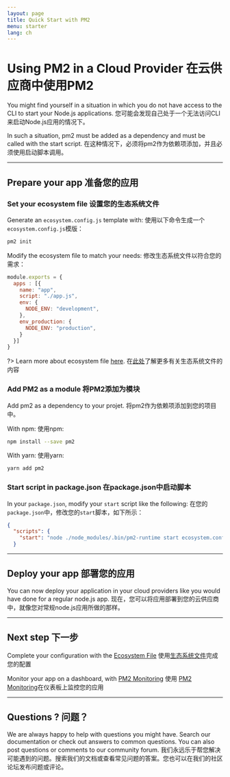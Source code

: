 ```yaml
---
layout: page
title: Quick Start with PM2
menu: starter
lang: ch
---
```


# Using PM2 in a Cloud Provider 在云供应商中使用PM2

You might find yourself in a situation in which you do not have access to the CLI to start your Node.js applications.
您可能会发现自己处于一个无法访问CLI来启动Node.js应用的情况下。

In such a situation, pm2 must be added as a dependency and must be called with the start script.
在这种情况下，必须将pm2作为依赖项添加，并且必须使用启动脚本调用。

---

## Prepare your app 准备您的应用

### Set your ecosystem file 设置您的生态系统文件

Generate an `ecosystem.config.js` template with:
使用以下命令生成一个 `ecosystem.config.js`模版：

```bash
pm2 init
```

Modify the ecosystem file to match your needs:
修改生态系统文件以符合您的需求：

```javascript
module.exports = {
  apps : [{
    name: "app",
    script: "./app.js",
    env: {
      NODE_ENV: "development",
    },
    env_production: {
      NODE_ENV: "production",
    }
  }]
}
```

?> Learn more about ecosystem file [here](runtime/guide/ecosystem-file.md).
在[此处](runtime/guide/ecosystem-file.md)了解更多有关生态系统文件的内容

### Add PM2 as a module 将PM2添加为模块

Add pm2 as a dependency to your projet.
将pm2作为依赖项添加到您的项目中。

With npm: 使用npm:

```bash
npm install --save pm2
```

With yarn: 使用yarn:

```bash
yarn add pm2
```

### Start script in package.json 在package.json中启动脚本

In your `package.json`, modify your `start` script like the following:
在您的`package.json`中，修改您的`start`脚本，如下所示：

```json
{
  "scripts": {
    "start": "node ./node_modules/.bin/pm2-runtime start ecosystem.config.js --env production"
  }
```

---

## Deploy your app 部署您的应用

You can now deploy your application in your cloud providers like you would have done for a regular node.js app.
现在，您可以将应用部署到您的云供应商中，就像您对常规node.js应用所做的那样。

---

## Next step 下一步

Complete your configuration with the [Ecosystem File](runtime/guide/ecosystem-file.md)
使用[生态系统文件](runtime/guide/ecosystem-file.md)完成您的配置

Monitor your app on a dashboard, with [PM2 Monitoring](monitoring/integration/cloud-providers.md)
使用 [PM2 Monitoring](monitoring/integration/docker.md)在仪表板上监控您的应用

---

## Questions ? 问题？

We are always happy to help with questions you might have. Search our documentation or check out answers to common questions. You can also post questions or comments to our community forum.
我们永远乐于帮您解决可能遇到的问题。搜索我们的文档或查看常见问题的答案。您也可以在我们的社区论坛发布问题或评论。